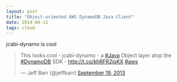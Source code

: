 ```yaml
---
layout: post
title: "Object-oriented AWS DynamoDB Java Client"
date: 2014-04-11
tags: cloud
---
```


jcabi-dynamo is cool

<blockquote class="twitter-tweet" lang="en"><p>This looks cool - jcabi-dynamo - a <a href="https://twitter.com/search?q=%23Java&amp;src=hash">#Java</a> Object layer atop the <a href="https://twitter.com/search?q=%23DynamoDB&amp;src=hash">#DynamoDB</a> SDK - <a href="http://t.co/khRFR2joKX">http://t.co/khRFR2joKX</a> <a href="https://twitter.com/search?q=%23aws&amp;src=hash">#aws</a></p>&mdash; Jeff Barr (@jeffbarr) <a href="https://twitter.com/jeffbarr/statuses/380813867971915777">September 19, 2013</a></blockquote>
<script async src="//platform.twitter.com/widgets.js" charset="utf-8"></script>
